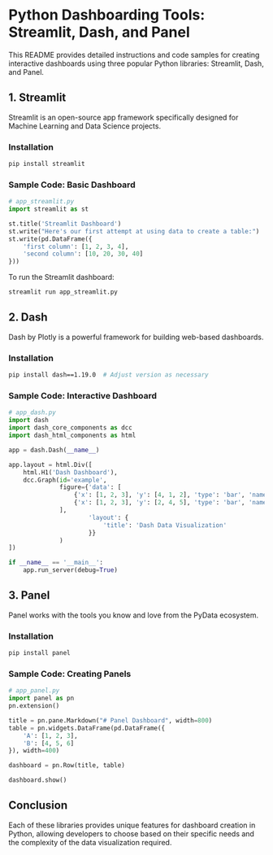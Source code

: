 # Python Dashboarding Tools: Streamlit, Dash, and Panel

This README provides detailed instructions and code samples for creating interactive dashboards using three popular Python libraries: Streamlit, Dash, and Panel.

## 1. Streamlit

Streamlit is an open-source app framework specifically designed for Machine Learning and Data Science projects.

### Installation

```bash
pip install streamlit
```

### Sample Code: Basic Dashboard

```python
# app_streamlit.py
import streamlit as st

st.title('Streamlit Dashboard')
st.write("Here's our first attempt at using data to create a table:")
st.write(pd.DataFrame({
    'first column': [1, 2, 3, 4],
    'second column': [10, 20, 30, 40]
}))
```

To run the Streamlit dashboard:

```bash
streamlit run app_streamlit.py
```

## 2. Dash

Dash by Plotly is a powerful framework for building web-based dashboards.

### Installation

```bash
pip install dash==1.19.0  # Adjust version as necessary
```

### Sample Code: Interactive Dashboard

```python
# app_dash.py
import dash
import dash_core_components as dcc
import dash_html_components as html

app = dash.Dash(__name__)

app.layout = html.Div([
    html.H1('Dash Dashboard'),
    dcc.Graph(id='example',
              figure={'data': [
                  {'x': [1, 2, 3], 'y': [4, 1, 2], 'type': 'bar', 'name': 'SF'},
                  {'x': [1, 2, 3], 'y': [2, 4, 5], 'type': 'bar', 'name': 'MontrÃ©al'},
              ],
                      'layout': {
                          'title': 'Dash Data Visualization'
                      }}
              )
])

if __name__ == '__main__':
    app.run_server(debug=True)
```

## 3. Panel

Panel works with the tools you know and love from the PyData ecosystem.

### Installation

```bash
pip install panel
```

### Sample Code: Creating Panels

```python
# app_panel.py
import panel as pn
pn.extension()

title = pn.pane.Markdown("# Panel Dashboard", width=800)
table = pn.widgets.DataFrame(pd.DataFrame({
    'A': [1, 2, 3],
    'B': [4, 5, 6]
}), width=400)

dashboard = pn.Row(title, table)

dashboard.show()
```

## Conclusion

Each of these libraries provides unique features for dashboard creation in Python, allowing developers to choose based on their specific needs and the complexity of the data visualization required.
